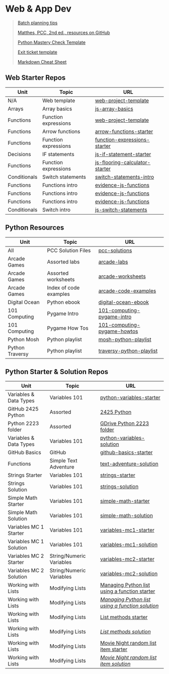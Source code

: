# Web & App Dev

> [Batch planning tips](https://github.com/bengal865/2425-python/blob/main/batch-planning-tips.md)
>
> [Matthes, PCC, 2nd ed., resources on GitHub](https://github.com/ehmatthes/pcc_2e/tree/master)
> 
> [Python Mastery Check Template](https://github.com/bengal865/markdown-templates/blob/master/python-mastery-check-template.md)
>
> [Exit ticket template](https://github.com/bengal865/markdown-templates/blob/master/exit-ticket-template.md)
>
> [Markdown Cheat Sheet](https://www.markdownguide.org/cheat-sheet/) 


## Web Starter Repos

| Unit 	         | Topic 	                   | URL 	                                                                                          |
|------	         |-------	                   |----------	                                                                                    |
| N/A   	       | Web template              | [web-project-template](https://github.com/bengal865/web-project-templates)  	                  |
| Arrays  	     | Array basics              | [js-array-basics](https://github.com/bengal865/array-basics)  	                                |
| Functions      | Function expressions      | [web-project-template](https://github.com/bengal865/web-project-templates)  	                  |
| Functions      | Arrow functions           | [arrow-functions-starter](https://github.com/bengal865/arrow-functions-starter)	              |
| Functions      | Function expressions      | [function-expressions-starter](https://github.com/bengal865/function-expressions-starter)      |
| Decisions      | IF statements             | [js-if-statement-starter](https://github.com/bengal865/js-if-statement-starter) 	              |
| Functions      | Function expressions      | [js-flooring-calculator-starter](https://github.com/bengal865/flooring-calculator-start)  	    |
| Conditionals   | Switch statements         | [switch-statements-intro](https://github.com/bengal865/switch-statement-js-starter)      	    |
| Functions      | Functions intro           |  [evidence-js-functions](https://github.com/bengal865/evidence-js-functions-starter)      	    |
| Functions      | Functions intro           |  [evidence-js-functions](https://github.com/bengal865/evidence-js-functions-starter)      	    |
| Functions      | Functions intro           |  [evidence-js-functions](https://github.com/bengal865/evidence-js-functions-starter)      	    |
| Conditionals   | Switch intro              |  [js-switch-statements](https://github.com/bengal865/switch-statement-js-starter)      	      |



## Python Resources
| Unit 	         | Topic 	                   | URL 	                                                                                                                 |
|------	         |-------	                   |----------	                                                                                                           |
| All   	       | PCC Solution Files        | [pcc-solutions](https://github.com/ehmatthes/pcc_2e/)  	                                                             |
| Arcade Games   | Assorted labs             | [arcade-labs](http://programarcadegames.com/index.php?chapter=labs)  	                                               |
| Arcade Games   | Assorted worksheets       | [arcade-worksheets](http://programarcadegames.com/index.php?chapter=sample_worksheets)                                |
| Arcade Games   | Index of code examples    | [arcade-code-examples](http://programarcadegames.com/index.php?chapter=example_code)                                  |
| Digital Ocean  | Python ebook              | [digital-ocean-ebook](https://www.digitalocean.com/community/books/digitalocean-ebook-how-to-code-in-python)          |
| 101 Computing  | Pygame Intro              | [101-computing-pygame-intro](https://www.101computing.net/getting-started-with-pygame/)                               |
| 101 Computing  | Pygame How Tos            | [101-computing-pygame-howtos](https://www.101computing.net/pygame-how-tos/)                                           |
| Python Mosh    | Python playlist           | [mosh-python-playlist](https://www.youtube.com/watch?v=_uQrJ0TkZlc)                                                   |
| Python Traversy | Python playlist          | [traversy-python-playlist](https://youtu.be/JJmcL1N2KQs?feature=shared)                                               |




## Python Starter & Solution Repos

| Unit 	                                     | Topic 	                   | URL 	                                                                                          |
|------	                                     |-------	                   |----------	                                                                                    | 
| Variables & Data Types  	                 | Variables 101             | [python-variables-starter](https://github.com/bengal865/python-variables-starter)   	          | 
| GitHub 2425 Python                         | Assorted                  | [2425 Python](https://github.com/bengal865/2425-python) |
| Python 2223 folder                         | Assorted                  | [GDrive Python 2223 folder](https://drive.google.com/drive/folders/1WwfWgR1__8Kflr_dt7CgzkFRSBP9pt62?usp=sharing) |
| Variables & Data Types                     | Variables 101             | [python-variables-solution](https://github.com/bengal865/python-variables-solution)            |
| GitHub Basics                              | GitHub                    | [github-basics-starter](https://github.com/bengal865/github-basics/tree/main)                  |
| Functions                                  | Simple Text Adventure     | [text-adventure-solution](https://github.com/bengal865/2425-python/blob/main/functions/space-adventure-text-game.py)                  |
| Strings Starter                            | Variables 101             | [strings-starter](https://github.com/bengal865/python-strings-starter/tree/main) |
| Strings Solution                           | Variables 101             | [strings-solution](https://github.com/bengal865/python-strings-starter/tree/main)|
| Simple Math Starter                        | Variables 101             | [simple-math-starter](https://github.com/bengal865/2425-python/tree/main/variables-data-types/variables-simple-math-starter) |
| Simple Math Solution                       | Variables 101             | [simple-math-solution](https://github.com/bengal865/2425-python/tree/main/variables-data-types/variables-simple-math-solution)|
| Variables MC 1  Starter                    | Variables 101             | [variables-mc1-starter](https://github.com/bengal865/variables-mc1-python)                                                   |
| Variables MC 1  Solution                   | Variables 101             | [variables-mc1-solution](https://example.com)                                                                                |
| Variables MC 2  Starter                    | String/Numeric Variables  | [variables-mc2-starter](https://github.com/bengal865/variables-mc2-starter)                                                  |
| Variables MC 2  Solution                   | String/Numeric Variables  | [variables-mc2-solution](https://github.com/bengal865/variables-mc2-solution)                                                |
| Working with Lists                         | Modifying Lists           | [Managing Python list using a function starter](https://github.com/bengal865/manage-list-using-function-starter)              |
| Working with Lists                         | Modifying Lists           | *[Managing Python list using a function solution](https://github.com/bengal865/manage-list-using-function-solution)*          |
| Working with Lists                         | Modifying Lists           | [List methods starter](https://github.com/bengal865/python-lists-modifying-starter)                                           |
| Working with Lists                         | Modifying Lists           | *[List methods solution](https://github.com/bengal865/python-lists-modifying-solution)*                                       |
| Working with Lists                         | Modifying Lists           | [Movie Night random list item starter](https://github.com/bengal865/movie-night-python-starter)                               |
| Working with Lists                         | Modifying Lists           | *[Movie Night random list item solution](https://github.com/bengal865/movie-night-python-solution)*                           |




















